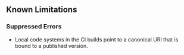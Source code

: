 ## Known Limitations

### Suppressed Errors
* Local code systems in the CI builds point to a canonical URI that is bound to a published version.
  